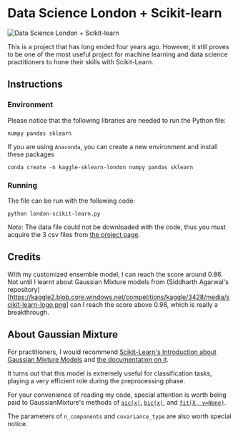 # Data Science London + Scikit-learn

![Data Science London + Scikit-learn](https://kaggle2.blob.core.windows.net/competitions/kaggle/3428/media/scikit-learn-logo.png)

This is a project that has long ended four years ago. However, it still proves to be one of the most useful project for machine learning and data science practitioners to hone their skills with Scikit-Learn.

## Instructions

### Environment
Please notice that the following libraries are needed to run the Python file:
```
numpy pandas sklearn
```

If you are using `Anaconda`, you can create a new environment and install these packages
```
conda create -n kaggle-sklearn-london numpy pandas sklearn
```

### Running

The file can be run with the following code:
```
python london-scikit-learn.py
```

*Note*: The data file could not be downloaded with the code, thus you must acquire the 3 csv files from [the project page](https://www.kaggle.com/c/data-science-london-scikit-learn).

## Credits

With my customized ensemble model, I can reach the score around 0.86. Not until I learnt about Gaussian Mixture models from (Siddharth Agarwal's repository)[https://kaggle2.blob.core.windows.net/competitions/kaggle/3428/media/scikit-learn-logo.png] can I reach the score above 0.98, which is really a breakthrough.

## About Gaussian Mixture

For practitioners, I would recommend [Scikit-Learn's Introduction about Gaussian Mixture Models](http://scikit-learn.org/stable/modules/mixture.html) and [the documentation on it](http://scikit-learn.org/stable/modules/generated/sklearn.mixture.GaussianMixture.html).

It turns out that this model is extremely useful for classification tasks, playing a very efficient role during the preprocessing phase.

For your convenience of reading my code, special attention is worth being paid to GaussianMixture's methods of [`aic(x)`](http://scikit-learn.org/stable/modules/generated/sklearn.mixture.GaussianMixture.html), [`bic(x)`](http://scikit-learn.org/stable/modules/generated/sklearn.mixture.GaussianMixture.html#sklearn.mixture.GaussianMixture.bic), and [`fit(X, y=None)`](http://scikit-learn.org/stable/modules/generated/sklearn.mixture.GaussianMixture.html#sklearn.mixture.GaussianMixture.bic).

The parameters of `n_components` and `covariance_type` are also worth special notice.
